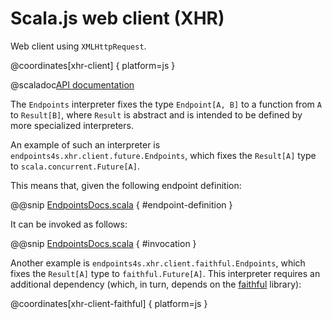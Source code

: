 # Scala.js web client (XHR)

Web client using `XMLHttpRequest`.

@coordinates[xhr-client] { platform=js }

@scaladoc[API documentation](endpoints4s.xhr.index)

The `Endpoints` interpreter fixes the type `Endpoint[A, B]` to a function
from `A` to `Result[B]`, where `Result` is abstract and is intended
to be defined by more specialized interpreters.

An example of such an interpreter is `endpoints4s.xhr.client.future.Endpoints`,
which fixes the `Result[A]` type to `scala.concurrent.Future[A]`.

This means that, given the following endpoint definition:

@@snip [EndpointsDocs.scala](/algebras/algebra/src/test/scala/endpoints4s/algebra/EndpointsDocs.scala) { #endpoint-definition }

It can be invoked as follows:

@@snip [EndpointsDocs.scala](/xhr/client/src/test/scala/endpoints4s/xhr/future/EndpointsDocs.scala) { #invocation }

Another example is `endpoints4s.xhr.client.faithful.Endpoints`, which fixes
the `Result[A]` type to `faithful.Future[A]`. This interpreter requires
an additional dependency (which, in turn, depends on the
[faithful](https://github.com/julienrf/faithful) library):

@coordinates[xhr-client-faithful] { platform=js }

